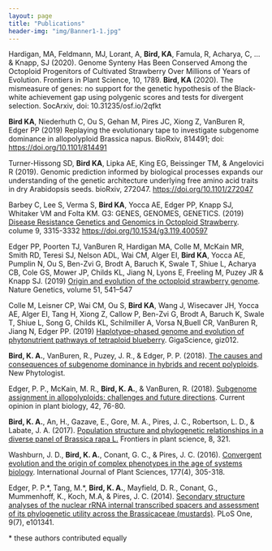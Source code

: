 ```yaml
---
layout: page
title: "Publications"
header-img: "img/Banner1-1.jpg"
---
```



Hardigan, MA, Feldmann, MJ, Lorant, A, **Bird, KA**, Famula, R, Acharya, C, ... & Knapp, SJ (2020). Genome Synteny Has Been Conserved Among the Octoploid Progenitors of Cultivated Strawberry Over Millions of Years of Evolution. Frontiers in Plant Science, 10, 1789.
**Bird, KA** (2020). The mismeasure of genes: no support for the genetic hypothesis of the Black-white achievement gap using polygenic scores and tests for divergent selection. SocArxiv, doi: 10.31235/osf.io/2qfkt
       
**Bird KA**, Niederhuth C, Ou S, Gehan M, Pires JC, Xiong Z, VanBuren R, Edger PP (2019) Replaying the evolutionary tape to investigate subgenome dominance in allopolyploid Brassica napus. BioRxiv, 814491; doi:  https://doi.org/10.1101/814491

Turner-Hissong SD, **Bird KA**, Lipka AE, King EG, Beissinger TM, & Angelovici R (2019). Genomic prediction informed by biological processes expands our understanding of the genetic architecture underlying free amino acid traits in dry Arabidopsis seeds. bioRxiv, 272047. https://doi.org/10.1101/272047 

Barbey C, Lee S, Verma S, **Bird KA**, Yocca AE, Edger PP, Knapp SJ, Whitaker VM and Folta KM.
G3: GENES, GENOMES, GENETICS. (2019) [Disease Resistance Genetics and Genomics in Octoploid Strawberry](https://www.g3journal.org/content/early/2019/08/16/g3.119.400597). colume 9, 3315-3332 https://doi.org/10.1534/g3.119.400597

Edger PP, Poorten TJ, VanBuren R, Hardigan MA, Colle M,  McKain MR, Smith RD,  Teresi SJ, Nelson ADL, Wai CM, Alger EI, **Bird KA**, Yocca AE, Pumplin N, Ou S, Ben-Zvi G, Brodt A, Baruch K, Swale T, Shiue L, Acharya CB,  Cole GS, Mower JP, Childs KL, Jiang N, Lyons E, Freeling M, Puzey JR & Knapp SJ.  (2019) [Origin and evolution of the octoploid strawberry genome](https://www.nature.com/articles/s41588-019-0356-4). Nature Genetics, volume 51, 541–547 


Colle M, Leisner CP, Wai CM, Ou S, **Bird KA**, Wang J, Wisecaver JH, Yocca AE, Alger EI, Tang H, Xiong Z, Callow P, Ben-Zvi G, Brodt A, Baruch K, Swale T, Shiue L,  Song G,  Childs KL, Schilmiller A, Vorsa N,Buell CR, VanBuren R, Jiang N, Edger PP. (2019) [Haplotype-phased genome and evolution of phytonutrient pathways of tetraploid blueberry](https://academic.oup.com/gigascience/advance-article/doi/10.1093/gigascience/giz012/5304886). GigaScience, giz012.

**Bird, K. A.**, VanBuren, R., Puzey, J. R., & Edger, P. P. (2018). [The causes and consequences of subgenome dominance in hybrids and recent polyploids](https://nph.onlinelibrary.wiley.com/doi/abs/10.1111/nph.15256). New Phytologist.

Edger, P. P., McKain, M. R., **Bird, K. A.**, & VanBuren, R. (2018). [Subgenome assignment in allopolyploids: challenges and future directions](https://www.sciencedirect.com/science/article/pii/S1369526617301310). Current opinion in plant biology, 42, 76-80.

**Bird, K. A.**, An, H., Gazave, E., Gore, M. A., Pires, J. C., Robertson, L. D., & Labate, J. A. (2017). [Population structure and phylogenetic relationships in a diverse panel of Brassica rapa L.](https://www.frontiersin.org/articles/10.3389/fpls.2017.00321/full) Frontiers in plant science, 8, 321.

Washburn, J. D., **Bird, K. A.**, Conant, G. C., & Pires, J. C. (2016). [Convergent evolution and the origin of complex phenotypes in the age of systems biology](https://www.journals.uchicago.edu/doi/abs/10.1086/686009). International Journal of Plant Sciences, 177(4), 305-318.

Edger, P. P.\*, Tang, M.\*, **Bird, K. A.**, Mayfield, D. R., Conant, G., Mummenhoff, K., Koch, M.A, & Pires, J. C. (2014). [Secondary structure analyses of the nuclear rRNA internal transcribed spacers and assessment of its phylogenetic utility across the Brassicaceae (mustards)](http://journals.plos.org/plosone/article?id=10.1371/journal.pone.0101341). PLoS One, 9(7), e101341.


\* these authors contributed equally
